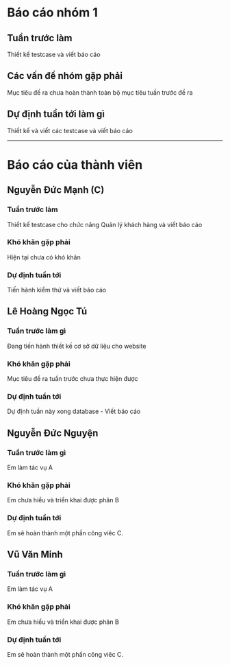 # Báo cáo nhóm 1

## Tuần trước làm
Thiết kế testcase và viết báo cáo


## Các vấn đề nhóm gặp phải
Mục tiêu đề ra chưa hoàn thành toàn bộ mục tiêu tuần trước đề ra


## Dự định tuần tới làm gì
Thiết kế và viết các testcase và viết báo cáo

---

# Báo cáo của thành viên

## Nguyễn Đức Mạnh (C)

### Tuần trước làm
Thiết kế testcase cho chức năng Quản lý khách hàng và viết báo cáo
### Khó khăn gặp phải
Hiện tại chưa có khó khăn
### Dự định tuần tới
Tiến hành kiểm thử và viết báo cáo


## Lê Hoàng Ngọc Tú

### Tuần trước làm gì
Đang tiến hành thiết kế cơ sở dữ liệu cho website

### Khó khăn gặp phải
Mục tiêu đề ra tuần trước chưa thực hiện được

### Dự định tuần tới
Dự định tuần này xong database - Viết báo cáo 

## Nguyễn Đức Nguyện

### Tuần trước làm gì
Em làm tác vụ A

### Khó khăn gặp phải
Em chưa hiểu và triển khai được phân B

### Dự định tuần tới
Em sẽ hoàn thành một phần công viêc C.

## Vũ Văn Minh

### Tuần trước làm gì
Em làm tác vụ A

### Khó khăn gặp phải
Em chưa hiểu và triển khai được phân B

### Dự định tuần tới
Em sẽ hoàn thành một phần công viêc C.

